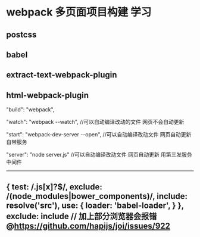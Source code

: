
# webpack 多页面项目构建 学习

## postcss
## babel 
## extract-text-webpack-plugin
## html-webpack-plugin

"build": "webpack",

"watch": "webpack --watch",  //可以自动编译改动的文件  网页不会自动更新

"start": "webpack-dev-server --open", //可以自动编译改动文件  网页自动更新 自带服务

"server": "node server.js"   //可以自动编译改动文件  网页自动更新  用第三发服务中间件

---
 {
    test: /\.js[x]?$/,
    exclude: /(node_modules|bower_components)/,
    include: resolve('src'),
    use: {
          loader: 'babel-loader',
    }
},
 exclude: 
 include
 // 加上部分浏览器会报错
 @https://github.com/hapijs/joi/issues/922
 ------
 
 
 